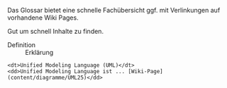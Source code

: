 Das Glossar bietet eine schnelle Fachübersicht ggf. mit Verlinkungen auf vorhandene Wiki Pages.

Gut um schnell Inhalte zu finden. 

<dl>
    <dt>Definition</dt>
    <dd>Erklärung</dd>

    <dt>Unified Modeling Language (UML)</dt>
    <dd>Unified Modeling Language ist ... [Wiki-Page](content/diagramme/UML25)</dd>


</dl>